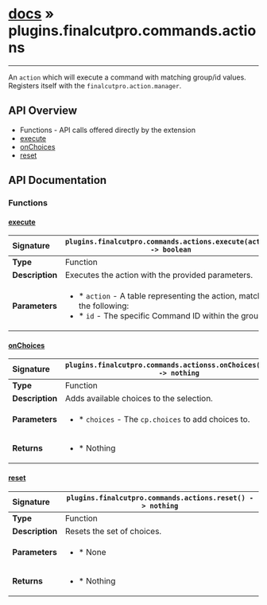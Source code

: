 # [docs](index.md) » plugins.finalcutpro.commands.actions
---

An `action` which will execute a command with matching group/id values.
Registers itself with the `finalcutpro.action.manager`.

## API Overview
* Functions - API calls offered directly by the extension
 * [execute](#execute)
 * [onChoices](#onchoices)
 * [reset](#reset)

## API Documentation

### Functions

#### [execute](#execute)
| <span style="float: left;">**Signature**</span> | <span style="float: left;">`plugins.finalcutpro.commands.actions.execute(action) -> boolean` </span>                                                          |
| -----------------------------------------------------|---------------------------------------------------------------------------------------------------------|
| **Type**                                             | Function                                                                                         |
| **Description**                                      | Executes the action with the provided parameters.                                                                                         |
| **Parameters**                                       | <ul><li>* `action`	- A table representing the action, matching the following:</li><li>		* `id`		- The specific Command ID within the group.</li></ul> |

#### [onChoices](#onchoices)
| <span style="float: left;">**Signature**</span> | <span style="float: left;">`plugins.finalcutpro.commands.actionss.onChoices(choices) -> nothing` </span>                                                          |
| -----------------------------------------------------|---------------------------------------------------------------------------------------------------------|
| **Type**                                             | Function                                                                                         |
| **Description**                                      | Adds available choices to the  selection.                                                                                         |
| **Parameters**                                       | <ul><li>* `choices`		- The `cp.choices` to add choices to.</li></ul> |
| **Returns**                                          | <ul><li>* Nothing</li></ul>          |

#### [reset](#reset)
| <span style="float: left;">**Signature**</span> | <span style="float: left;">`plugins.finalcutpro.commands.actions.reset() -> nothing` </span>                                                          |
| -----------------------------------------------------|---------------------------------------------------------------------------------------------------------|
| **Type**                                             | Function                                                                                         |
| **Description**                                      | Resets the set of choices.                                                                                         |
| **Parameters**                                       | <ul><li>* None</li></ul> |
| **Returns**                                          | <ul><li>* Nothing</li></ul>          |

